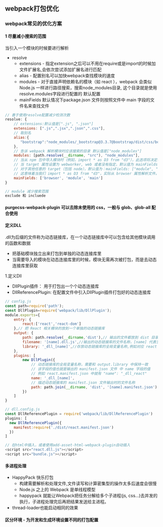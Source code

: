 ## webpack打包优化

### webpack常见的优化方案

#### 1 尽量减小搜索的范围
当引入一个模块的时候要进行解析
- resolve
    - extensions - 指定extension之后可以不用在require或是import的时候加文件扩展名,会依次尝试添加扩展名进行匹配
    - alias - 配置别名可以加快webpack查找模块的速度
    - modules - 对于直接声明依赖名的模块（如 react ），webpack 会类似 Node.js 一样进行路径搜索，搜索node_modules目录, 这个目录就是使用resolve.modules字段进行配置的 默认配置
    - mainFields 默认情况下package.json 文件则按照文件中 main 字段的文件名来查找文件

```js
// 善于使用resolve配置减少检测次数
resolve: {
    // extensions:默认值是[".js", ".json"]
    extensions: [".js",".jsx",".json",".css"],
    // 取别名
    alias:{
       "bootstrap":"node_modules/_bootstrap@3.3.7@bootstrap/dist/css/bootstrap.css"
    },
    // 告诉 webpack 解析模块时应该搜索的目录 默认值是["node_modules"]
    modules: [path.resolve(__dirname, "src"), "node_modules"],
    // 当从 npm 包中导入模块时（例如，import * as D3 from "d3"），此选项将决定在 package.json 中使用哪个字段导入模块。根据 webpack 配置中指定的 target 不同，默认值也会有所不同
    // 当 target 属性设置为 webworker, web 或者没有指定，默认值为 mainFields: ["browser", "module", "main"]
    // 对于其他任意的 target（包括 node），默认值为：mainFields: ["module", "main"]
    // 这意味着当我们 import * as D3 from "d3"，实际从 browser 属性解析文件。在这里 browser 属性是最优先选择的，因为它是 mainFields 的第一项
    mainFields: ['browser', 'module', 'main']
}

// module 减少搜索范围
exclude 和 incluede
```

#### purgecss-webpack-plugin 可以去除未使用的 css，一般与 glob、glob-all 配合使用


#### 定义DLL
.dll为后缀的文件称为动态链接库，在一个动态链接库中可以包含给其他模块调用的函数和数据

- 把基础模块独立出来打包到单独的动态连接库里
- 当需要导入的模块在动态连接库里的时候，模块无需再次被打包，而是去动态连接库里获取

1.定义Dll
- DllPlugin插件： 用于打包出一个个动态连接库
- DllReferencePlugin: 在配置文件中引入DllPlugin插件打包好的动态连接库
``` js
// config.js
const path=require('path');
const DllPlugin=require('webpack/lib/DllPlugin');
module.exports={
    entry: {
        react:['react','react-dom']
    },// 把 React 相关模块的放到一个单独的动态链接库
    output: {
        path: path.resolve(__dirname,'dist'),// 输出的文件都放到 dist 目录下
        filename: '[name].dll.js',//输出的动态链接库的文件名称，[name] 代表当前动态链接库的名称
        library: '_dll_[name]',//存放动态链接库的全局变量名称,例如对应 react 来说就是 _dll_react
    },
    plugins: [
        new DllPlugin({
            // 动态链接库的全局变量名称，需要和 output.library 中保持一致
            // 该字段的值也就是输出的 manifest.json 文件 中 name 字段的值
            // 例如 react.manifest.json 中就有 "name": "_dll_react"
            name: '_dll_[name]',
            // 描述动态链接库的 manifest.json 文件输出时的文件名称
            path: path.join(__dirname, 'dist', '[name].manifest.json')
        })
    ]
}

// dll.config.js
const DllReferencePlugin = require('webpack/lib/DllReferencePlugin')
plugins: [
  new DllReferencePlugin({
    manifest:require('./dist/react.manifest.json')
  })
]

// 在html中插入，或者使用add-asset-html-webpack-plugin自动插入
<script src="react.dll.js"></script>
<script src="bundle.js"></script>
```


#### 多进程处理
- HappyPack 快乐打包
    - 构建需要解析和处理文件,文件读写和计算密集型的操作太多后速度会很慢
    - Node.js 之上的 Webpack 是单线程模型
    - happypack 就能让Webpack把任务分解给多个子进程(js, css...)去并发的执行，子进程处理完后再把结果发送给主进程。
- thread-loader也能启动相同的效果 


#### 区分环境 - 为开发和生成环境设置不同的打包配置
